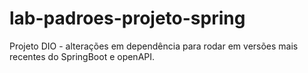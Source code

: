 # lab-padroes-projeto-spring
Projeto DIO - alterações em dependência para rodar em versões mais recentes do SpringBoot e openAPI.
